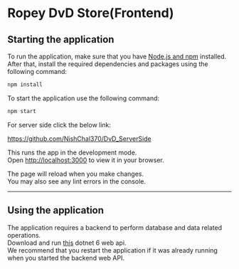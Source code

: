 # Ropey DvD Store(Frontend)

## Starting the application

To run the application, make sure that you have [Node.js and npm](https://nodejs.org/en/download/) installed.\
After that, install the required dependencies and packages using the following command:

```bash
npm install
```

To start the application use the following command:

```bash
npm start
```
For server side click the below link:

https://github.com/NishChal370/DvD_ServerSide


This runs the app in the development mode.\
Open [http://localhost:3000](http://localhost:3000) to view it in your browser.

The page will reload when you make changes.\
You may also see any lint errors in the console.

<hr/>

## Using the application

The application requires a backend to perform database and data related operations.\
Download and run [this](https://github.com/p0ppy-fl0w3r/DvD_Api) dotnet 6 web api.\
We recommend that you restart the application if it was already running when you started the backend web API.
